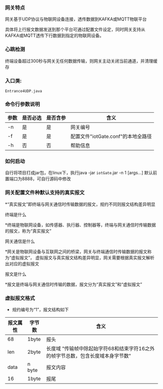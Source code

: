 ### 网关特点

网关基于UDP协议与物联网设备连接，透传数据到KAFKA或MQTT物联平台

具体将上行报文数据发送到那个平台可通过配置文件设定，同时网关支持从KAFKA或MQTT透传下行数据到指定的物联网设备。

### 心跳检测
终端设备超过300秒与网关无任何数据传输，则网关主动关闭当前通道，并清理缓存

### 入口类:
	Entrance4UDP.java

### 命令行参数说明

|      参数      | 是否必选 |是否含参| 含义 |
|------------- |----------|----------|----------|
| 		-n	   |	是  | 是  | 网关编号  |
| 		-f	   |	是  | 是  | 配置文件"iotGate.conf"的本地全路径   |
| 		-h	   |	否  | 否  | 帮助信息   |

### 如何启动

自行将项目打成jar包，在linux下，执行java -jar `iotGate`.jar -n  1 [args...]  默认前置端口为8888，可自行源码中修改

### 网关配置文件种默认支持的真实报文

*“真实报文”即终端与网关通信时传输数据的报文，规约不同则报文结构差异明显

终端是什么

*终端是物联网设备，如传感器、执行器、控制器等，终端与网关通信时传输数据的报文，称为“真实报文”

网关通信是什么

*网关是物联网设备与互联网之间的桥梁，网关与终端通信时传输数据的报文称为“虚拟报文”，
虚拟报文与真实报文结构差异明显，网关需要根据真实报文解析出对应的虚拟报文

报文是什么

*报文是终端与网关通信时传输的数据，报文分为“真实报文”和“虚拟报文”

### 虚拟报文格式

- 规约编号为“1”，报文结构如下

| 报文属性      | 字节数| 含义 |
|------------- | ------------- | ----------|
|68			|		 1byte  |   报头|
|		len			|		  2byte  |   长度域 "传输帧中除起始字符68和结束字符16之外的帧字节总数，包含长度域本身字节数"|
|		data				|	  n byte |  报文内容 |
|		16            |        1byte  |   报尾|
